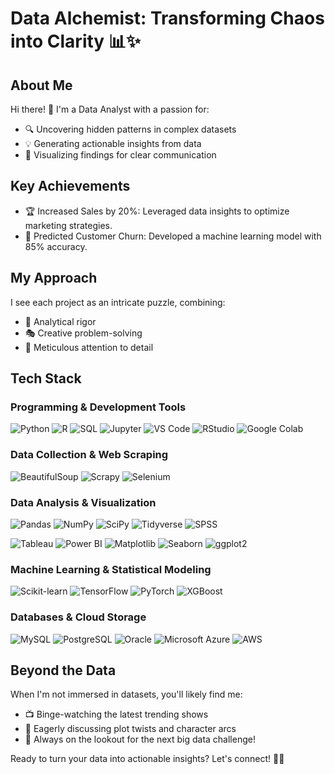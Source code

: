 # Data Alchemist: Transforming Chaos into Clarity 📊✨

## About Me
Hi there! 👋 I'm a Data Analyst with a passion for:

- 🔍 Uncovering hidden patterns in complex datasets
- 💡 Generating actionable insights from data 
- 🎨 Visualizing findings for clear communication

## Key Achievements
- 🏆 Increased Sales by 20%: Leveraged data insights to optimize marketing strategies.
- 🎯 Predicted Customer Churn: Developed a machine learning model with 85% accuracy.

## My Approach
I see each project as an intricate puzzle, combining:
- 🧮 Analytical rigor
- 🎭 Creative problem-solving
- 🔬 Meticulous attention to detail

## Tech Stack

### Programming & Development Tools
![Python](https://img.shields.io/badge/-Python-3776AB?style=flat-square&logo=Python&logoColor=white) ![R](https://img.shields.io/badge/-R-276DC3?style=flat-square&logo=R&logoColor=white) ![SQL](https://img.shields.io/badge/-SQL-4479A1?style=flat-square&logo=MySQL&logoColor=white) ![Jupyter](https://img.shields.io/badge/-Jupyter-F37626?style=flat-square&logo=Jupyter&logoColor=white) ![VS Code](https://img.shields.io/badge/-VS%20Code-007ACC?style=flat-square&logo=Visual-Studio-Code&logoColor=white) ![RStudio](https://img.shields.io/badge/-RStudio-75AADB?style=flat-square&logo=RStudio&logoColor=white) ![Google Colab](https://img.shields.io/badge/-Google%20Colab-F9AB00?style=flat-square&logo=Google-Colab&logoColor=white)

### Data Collection & Web Scraping
![BeautifulSoup](https://img.shields.io/badge/-BeautifulSoup-3776AB?style=flat-square&logo=Python&logoColor=white) ![Scrapy](https://img.shields.io/badge/-Scrapy-60A839?style=flat-square&logo=Scrapy&logoColor=white) ![Selenium](https://img.shields.io/badge/-Selenium-43B02A?style=flat-square&logo=Selenium&logoColor=white)

### Data Analysis & Visualization
![Pandas](https://img.shields.io/badge/-Pandas-150458?style=flat-square&logo=Pandas&logoColor=white) ![NumPy](https://img.shields.io/badge/-NumPy-013243?style=flat-square&logo=NumPy&logoColor=white) ![SciPy](https://img.shields.io/badge/-SciPy-8CAAE6?style=flat-square&logo=SciPy&logoColor=white) ![Tidyverse](https://img.shields.io/badge/-Tidyverse-276DC3?style=flat-square&logo=R&logoColor=white) ![SPSS](https://img.shields.io/badge/-SPSS-052FAD?style=flat-square&logo=IBM&logoColor=white) 

![Tableau](https://img.shields.io/badge/-Tableau-E97627?style=flat-square&logo=Tableau&logoColor=white) ![Power BI](https://img.shields.io/badge/-Power%20BI-F2C811?style=flat-square&logo=Power-BI&logoColor=black) ![Matplotlib](https://img.shields.io/badge/-Matplotlib-11557c?style=flat-square&logo=Python&logoColor=white) ![Seaborn](https://img.shields.io/badge/-Seaborn-3776AB?style=flat-square&logo=Python&logoColor=white) ![ggplot2](https://img.shields.io/badge/-ggplot2-276DC3?style=flat-square&logo=R&logoColor=white)

### Machine Learning & Statistical Modeling
![Scikit-learn](https://img.shields.io/badge/-Scikit--learn-F7931E?style=flat-square&logo=scikit-learn&logoColor=white) ![TensorFlow](https://img.shields.io/badge/-TensorFlow-FF6F00?style=flat-square&logo=TensorFlow&logoColor=white) ![PyTorch](https://img.shields.io/badge/-PyTorch-EE4C2C?style=flat-square&logo=PyTorch&logoColor=white) ![XGBoost](https://img.shields.io/badge/-XGBoost-006400?style=flat-square&logo=XGBoost&logoColor=white)

### Databases & Cloud Storage
![MySQL](https://img.shields.io/badge/-MySQL-4479A1?style=flat-square&logo=MySQL&logoColor=white) ![PostgreSQL](https://img.shields.io/badge/-PostgreSQL-336791?style=flat-square&logo=PostgreSQL&logoColor=white) ![Oracle](https://img.shields.io/badge/-Oracle-F80000?style=flat-square&logo=Oracle&logoColor=white) ![Microsoft Azure](https://img.shields.io/badge/-Microsoft%20Azure-0089D6?style=flat-square&logo=Microsoft-Azure&logoColor=white) ![AWS](https://img.shields.io/badge/-AWS-232F3E?style=flat-square&logo=Amazon-AWS&logoColor=white)

## Beyond the Data
When I'm not immersed in datasets, you'll likely find me:
- 📺 Binge-watching the latest trending shows
- 🍿 Eagerly discussing plot twists and character arcs
- 🌟 Always on the lookout for the next big data challenge!

Ready to turn your data into actionable insights? Let's connect! 💼🚀
